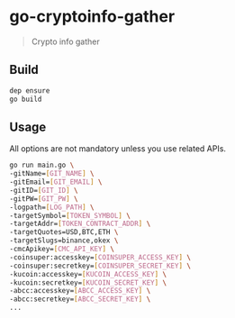 # go-cryptoinfo-gather

<!-- [![License](http://img.shields.io/badge/license-MIT-blue.svg)](https://raw.githubusercontent.com/hexoul/go-cryptoinfo-gather/master/LICENSE)
[![Go Report Card](https://goreportcard.com/badge/github.com/hexoul/go-cryptoinfo-gather)](https://goreportcard.com/report/github.com/hexoul/go-cryptoinfo-gather)
[![GoDoc](https://godoc.org/github.com/hexoul/go-cryptoinfo-gather?status.svg)](https://godoc.org/github.com/hexoul/go-cryptoinfo-gather) -->

> Crypto info gather

## Build

```bash
dep ensure
go build
```

## Usage

All options are not mandatory unless you use related APIs.

```bash
go run main.go \
-gitName=[GIT_NAME] \
-gitEmail=[GIT_EMAIL] \
-gitID=[GIT_ID] \
-gitPW=[GIT_PW] \
-logpath=[LOG_PATH] \
-targetSymbol=[TOKEN_SYMBOL] \
-targetAddr=[TOKEN_CONTRACT_ADDR] \
-targetQuotes=USD,BTC,ETH \
-targetSlugs=binance,okex \
-cmcApikey=[CMC_API_KEY] \
-coinsuper:accesskey=[COINSUPER_ACCESS_KEY] \
-coinsuper:secretkey=[COINSUPER_SECRET_KEY] \
-kucoin:accesskey=[KUCOIN_ACCESS_KEY] \
-kucoin:secretkey=[KUCOIN_SECRET_KEY] \
-abcc:accesskey=[ABCC_ACCESS_KEY] \
-abcc:secretkey=[ABCC_SECRET_KEY] \
...
```
